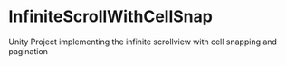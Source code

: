 # InfiniteScrollWithCellSnap
Unity Project implementing the infinite scrollview with cell snapping and pagination 
